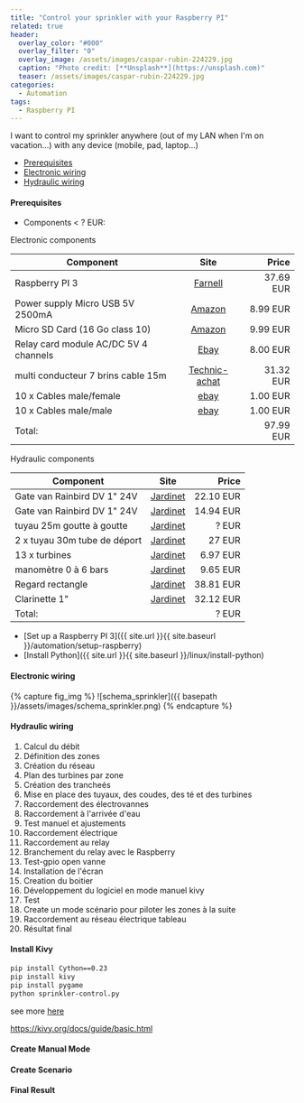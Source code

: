 ```yaml
---
title: "Control your sprinkler with your Raspberry PI"
related: true
header:
  overlay_color: "#000"
  overlay_filter: "0"
  overlay_image: /assets/images/caspar-rubin-224229.jpg
  caption: "Photo credit: [**Unsplash**](https://unsplash.com)"
  teaser: /assets/images/caspar-rubin-224229.jpg
categories:
  - Automation
tags:
  - Raspberry PI
---
```

I want to control my sprinkler anywhere (out of my LAN when I'm on vacation...) with any device (mobile, pad, laptop...)


- [Prerequisites](#prerequisites)
- [Electronic wiring](#electronic-wiring)
- [Hydraulic wiring](#hydraulic-wiring)

#### Prerequisites

- Components < ? EUR:

Electronic components

| Component        | Site           | Price  |
| ------------- |:-------------:| -----:|
| Raspberry PI 3   | [Farnell](https://www.farnell.com) | 37.69 EUR |
| Power supply Micro USB 5V 2500mA   | [Amazon](https://www.amazon.com) | 8.99 EUR |
| Micro SD Card (16 Go class 10)  | [Amazon](https://www.amazon.com) | 9.99 EUR |
| Relay card module AC/DC 5V  4 channels | [Ebay](https://www.ebay.com) | 8.00 EUR |
| multi conducteur 7 brins cable 15m | [Technic-achat](https://www.technic-achat.fr) | 31.32 EUR |
| 10 x Cables male/female | [ebay](www.ebay.com)      |   1.00 EUR |
| 10 x Cables male/male | [ebay](www.ebay.com)      |    1.00 EUR |
| Total: |      |    97.99 EUR |

Hydraulic components

| Component        | Site           | Price  |
| ------------- |:-------------:| -----:|
| Gate van Rainbird DV 1" 24V | [Jardinet](https://www.jardinet.fr) | 22.10 EUR |
| Gate van Rainbird DV 1" 24V | [Jardinet](https://www.jardinet.fr) | 14.94 EUR |
| tuyau 25m goutte à goutte | [Jardinet](https://www.jardinet.fr) | ? EUR |
| 2 x tuyau 30m tube de déport | [Jardinet](https://www.jardinet.fr) | 27 EUR |
| 13 x turbines | [Jardinet](https://www.jardinet.fr) | 6.97 EUR |
| manomètre 0 à 6 bars | [Jardinet](https://www.jardinet.fr) | 9.65 EUR |
| Regard rectangle | [Jardinet](https://www.jardinet.fr) | 38.81 EUR |
| Clarinette 1" | [Jardinet](https://www.jardinet.fr) | 32.12 EUR |
| Total: |      |    ? EUR |


- [Set up a Raspberry PI 3]({{ site.url }}{{ site.baseurl }}/automation/setup-raspberry)
- [Install Python]({{ site.url }}{{ site.baseurl }}/linux/install-python)

#### Electronic wiring

{% capture fig_img %}
![schema_sprinkler]({{ basepath }}/assets/images/schema_sprinkler.png)
{% endcapture %}

#### Hydraulic wiring

1) Calcul du débit
2) Définition des zones
3) Création du réseau
4) Plan des turbines par zone
5) Création des trancheés
6) Mise en place des tuyaux, des coudes, des té et des turbines
7) Raccordement des électrovannes
8) Raccordement à l'arrivée d'eau
9) Test manuel et ajustements
10) Raccordement électrique
11) Raccordement au relay
12) Branchement du relay avec le Raspberry
13) Test-gpio open vanne
14) Installation de l'écran
15) Creation du boitier
16) Développement du logiciel en mode manuel kivy
17) Test
18) Create un mode scénario pour piloter les zones à la suite
19) Raccordement au réseau électrique tableau
20) Résultat final


#### Install Kivy

```bash
pip install Cython==0.23
pip install kivy
pip install pygame
python sprinkler-control.py
```
see more [here](https://kivy.org/docs/installation/installation-linux.html#installation-linux)

https://kivy.org/docs/guide/basic.html

#### Create Manual Mode


#### Create Scenario


#### Final Result





